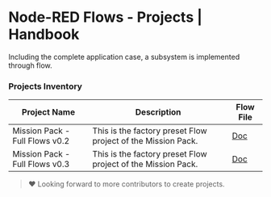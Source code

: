 # Node-RED Flows - Projects | Handbook

Including the complete application case, a subsystem is implemented through flow.

### Projects Inventory

| Project Name                   | Description | Flow File                                               |
|--------------------------------| --- |---------------------------------------------------------|
| Mission Pack - Full Flows v0.2 | This is the factory preset Flow project of the Mission Pack. | [Doc](./project_mission-pack-full-flows-v0.2/README.md) |
| Mission Pack - Full Flows v0.3 | This is the factory preset Flow project of the Mission Pack. | [Doc](./project_mission-pack-full-flows-v0.3/README.md) |

> ❤️ Looking forward to more contributors to create projects.
